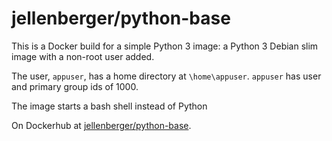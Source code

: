 # jellenberger/python-base

This is a Docker build for a simple Python 3 image: a Python 3 Debian slim image with a non-root user added.

The user, `appuser`, has a home directory at `\home\appuser`. `appuser` has user and primary group ids of 1000.

The image starts a bash shell instead of Python

On Dockerhub at [jellenberger/python-base](https://cloud.docker.com/repository/docker/jellenberger/python-base).
